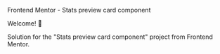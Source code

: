 Frontend Mentor - Stats preview card component

Welcome! 👋

Solution for the "Stats preview card component" project from Frontend Mentor.
